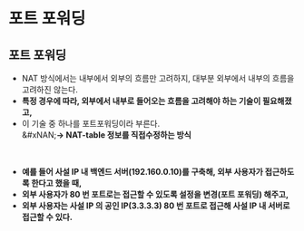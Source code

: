 # 포트 포워딩

## 포트 포워딩&#x20;

* NAT 방식에서는 내부에서 외부의 흐름만 고려하지, 대부분 외부에서 내부의 흐름을 고려하진 않는다.&#x20;
* **특정 경우에 따라, 외부에서 내부로 들어오는 흐름을 고려해야 하는 기술이 필요해졌고,**&#x20;
* 이 기술 중 하나를 포트포워딩이라 부른다. \
  &#xNAN;**-> NAT-table 정보를 직접수정하는 방식**

<figure><img src="../../../../.gitbook/assets/스크린샷 2024-01-14 08.47.20.png" alt=""><figcaption></figcaption></figure>

* **예를 들어 사설 IP 내 백엔드 서버(192.160.0.10)를 구축해, 외부 사용자가 접근하도록 한다고 했을 때,**&#x20;
* **외부 사용자가 80 번 포트로는 접근할 수 있도록 설정을 변경(포트 포워딩) 해주고,**
* **외부 사용자는 사설 IP 의 공인 IP(3.3.3.3) 80 번 포트로 접근해 사설 IP 내 서버로 접근할 수 있다.**&#x20;
